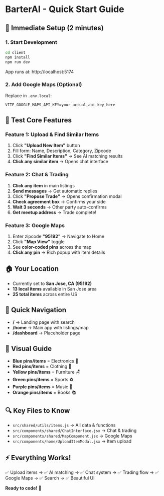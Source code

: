 # BarterAI - Quick Start Guide

## 🚀 Immediate Setup (2 minutes)

### 1. Start Development
```bash
cd client
npm install
npm run dev
```
App runs at: http://localhost:5174

### 2. Add Google Maps (Optional)
Replace in `.env.local`:
```
VITE_GOOGLE_MAPS_API_KEY=your_actual_api_key_here
```

## 🎯 Test Core Features

### Feature 1: Upload & Find Similar Items
1. Click **"Upload New Item"** button
2. Fill form: Name, Description, Category, Zipcode
3. Click **"Find Similar Items"** → See AI matching results
4. **Click any similar item** → Opens chat interface

### Feature 2: Chat & Trading
1. **Click any item** in main listings
2. **Send messages** → Get automatic replies
3. Click **"Propose Trade"** → Opens confirmation modal
4. **Check agreement box** → Confirms your side
5. **Wait 3 seconds** → Other party auto-confirms
6. **Get meetup address** → Trade complete!

### Feature 3: Google Maps
1. Enter zipcode **"95192"** → Navigate to Home
2. Click **"Map View"** toggle
3. See **color-coded pins** across the map
4. **Click any pin** → Rich popup with item details

## 🏠 Your Location
- Currently set to **San Jose, CA (95192)**
- **13 local items** available in San Jose area
- **25 total items** across entire US

## 📱 Quick Navigation
- **/** → Landing page with search
- **/home** → Main app with listings/map
- **/dashboard** → Placeholder page

## 🎨 Visual Guide
- **Blue pins/items** = Electronics 📱
- **Red pins/items** = Clothing 👕  
- **Yellow pins/items** = Furniture 🪑
- **Green pins/items** = Sports ⚽
- **Purple pins/items** = Music 🎵
- **Orange pins/items** = Books 📚

## 🔍 Key Files to Know
- `src/shared/utils/items.js` → All data & functions
- `src/components/shared/ChatInterface.jsx` → Chat & trading
- `src/components/shared/MapComponent.jsx` → Google Maps
- `src/components/home/UploadItemModal.jsx` → Item upload

## ⚡ Everything Works!
✅ Upload items → ✅ AI matching → ✅ Chat system → ✅ Trading flow → ✅ Google Maps → ✅ Search → ✅ Beautiful UI

**Ready to code!** 🎉